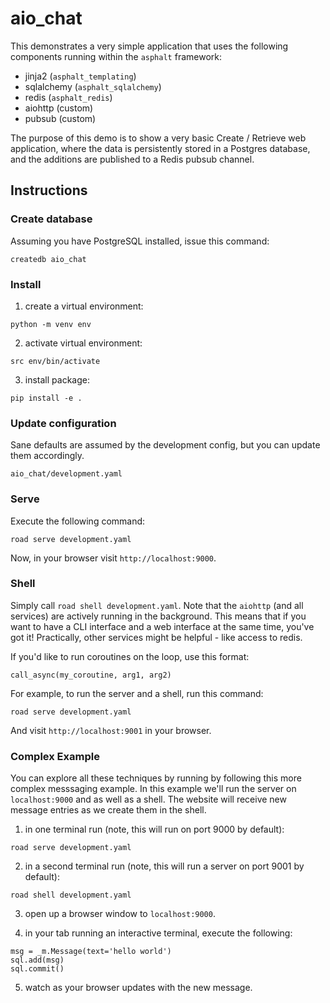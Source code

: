 # aio_chat
This demonstrates a very simple application that uses the following components
running within the `asphalt` framework:
* jinja2 (`asphalt_templating`)
* sqlalchemy (`asphalt_sqlalchemy`)
* redis (`asphalt_redis`)
* aiohttp (custom)
* pubsub (custom)

The purpose of this demo is to show a very basic Create / Retrieve web
application, where the data is persistently stored in a Postgres database,
and the additions are published to a Redis pubsub channel.

## Instructions

### Create database
Assuming you have PostgreSQL installed, issue this command:
```
createdb aio_chat
```


### Install
1. create a virtual environment:
```
python -m venv env
```

2. activate virtual environment:
```
src env/bin/activate
```

3. install package:
```
pip install -e .
```


### Update configuration
Sane defaults are assumed by the development config, but you can update them
accordingly.
```
aio_chat/development.yaml
```


### Serve
Execute the following command:
```
road serve development.yaml
```
Now, in your browser visit `http://localhost:9000`.


### Shell
Simply call `road shell development.yaml`. Note that the `aiohttp`
(and all services) are actively running in the background. This means that if
you want to have a CLI interface and a web interface at the same time, you've
got it! Practically, other services might be helpful - like access to redis.

If you'd like to run coroutines on the loop, use this format:
```
call_async(my_coroutine, arg1, arg2)
```

For example, to run the server and a shell, run this command:
```
road serve development.yaml
```
And visit `http://localhost:9001` in your browser.


### Complex Example
You can explore all these techniques by running by following this more complex
messsaging example. In this example we'll run the server on `localhost:9000`
and as well as a shell. The website will receive new message entries as we
create them in the shell.

1. in one terminal run (note, this will run on port 9000 by default):
```
road serve development.yaml
```

2. in a second terminal run (note, this will run a server on port 9001 by
default):
```
road shell development.yaml
```

3. open up a browser window to `localhost:9000`.

4. in your tab running an interactive terminal, execute the following:
```
msg = _m.Message(text='hello world')
sql.add(msg)
sql.commit()
```

5. watch as your browser updates with the new message.
